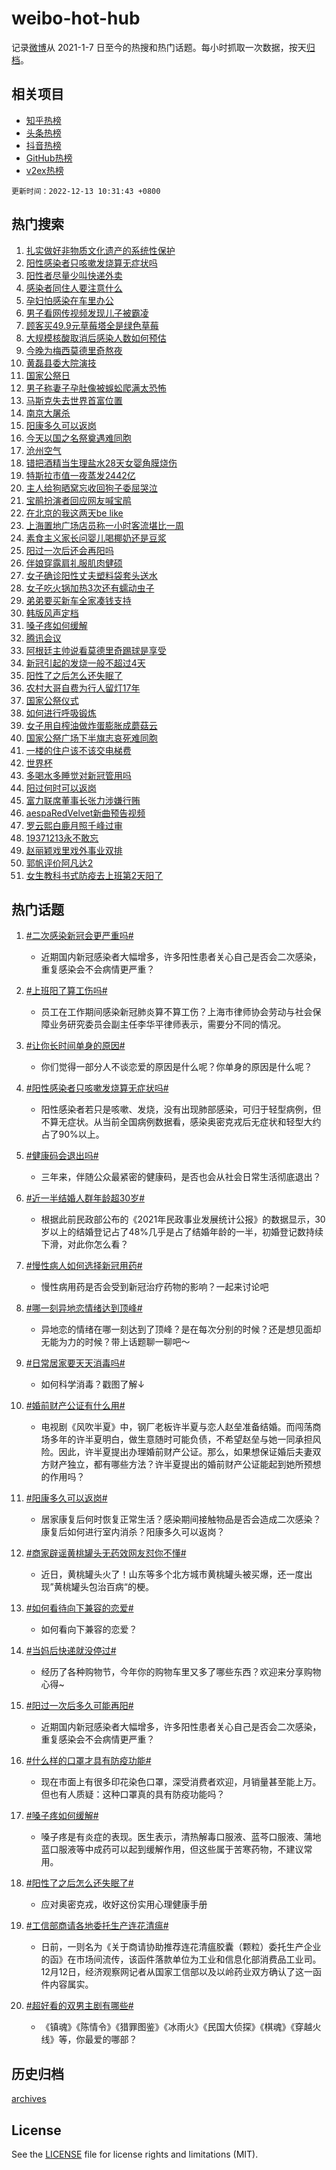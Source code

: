 # weibo-hot-hub

记录[微博](https://www.weibo.com)从 2021-1-7 日至今的热搜和热门话题。每小时抓取一次数据，按天[归档](archives)。

## 相关项目

- [知乎热榜](https://github.com/lonnyzhang423/zhihu-hot-hub)
- [头条热榜](https://github.com/lonnyzhang423/toutiao-hot-hub)
- [抖音热榜](https://github.com/lonnyzhang423/douyin-hot-hub)
- [GitHub热榜](https://github.com/lonnyzhang423/github-hot-hub)
- [v2ex热榜](https://github.com/lonnyzhang423/v2ex-hot-hub)


`更新时间：2022-12-13 10:31:43 +0800`

## 热门搜索

1. [扎实做好非物质文化遗产的系统性保护](https://m.weibo.cn/search?containerid=100103type%3D1%26t%3D10%26q%3D%23%E6%89%8E%E5%AE%9E%E5%81%9A%E5%A5%BD%E9%9D%9E%E7%89%A9%E8%B4%A8%E6%96%87%E5%8C%96%E9%81%97%E4%BA%A7%E7%9A%84%E7%B3%BB%E7%BB%9F%E6%80%A7%E4%BF%9D%E6%8A%A4%23&stream_entry_id=51&isnewpage=1&extparam=seat%3D1%26cate%3D10103%26pos%3D0%26dgr%3D0%26filter_type%3Drealtimehot%26c_type%3D51%26display_time%3D1670898701%26pre_seqid%3D167089870179300434331&luicode=10000011&lfid=106003type%253D25%2526t%253D3%2526disable_hot%253D1%2526filter_type%253Drealtimehot)
1. [阳性感染者只咳嗽发烧算无症状吗](https://m.weibo.cn/search?containerid=100103type%3D1%26t%3D10%26q%3D%23%E9%98%B3%E6%80%A7%E6%84%9F%E6%9F%93%E8%80%85%E5%8F%AA%E5%92%B3%E5%97%BD%E5%8F%91%E7%83%A7%E7%AE%97%E6%97%A0%E7%97%87%E7%8A%B6%E5%90%97%23&stream_entry_id=31&isnewpage=1&extparam=seat%3D1%26cate%3D5001%26dgr%3D0%26lcate%3D5001%26q%3D%2523%25E9%2598%25B3%25E6%2580%25A7%25E6%2584%259F%25E6%259F%2593%25E8%2580%2585%25E5%258F%25AA%25E5%2592%25B3%25E5%2597%25BD%25E5%258F%2591%25E7%2583%25A7%25E7%25AE%2597%25E6%2597%25A0%25E7%2597%2587%25E7%258A%25B6%25E5%2590%2597%2523%26realpos%3D1%26flag%3D1%26pos%3D0%26band_rank%3D1%26filter_type%3Drealtimehot%26c_type%3D31%26display_time%3D1670898701%26pre_seqid%3D167089870179300434331&luicode=10000011&lfid=106003type%253D25%2526t%253D3%2526disable_hot%253D1%2526filter_type%253Drealtimehot)
1. [阳性者尽量少叫快递外卖](https://m.weibo.cn/search?containerid=100103type%3D1%26t%3D10%26q%3D%23%E9%98%B3%E6%80%A7%E8%80%85%E5%B0%BD%E9%87%8F%E5%B0%91%E5%8F%AB%E5%BF%AB%E9%80%92%E5%A4%96%E5%8D%96%23&stream_entry_id=31&isnewpage=1&extparam=seat%3D1%26cate%3D5001%26dgr%3D0%26lcate%3D5001%26q%3D%2523%25E9%2598%25B3%25E6%2580%25A7%25E8%2580%2585%25E5%25B0%25BD%25E9%2587%258F%25E5%25B0%2591%25E5%258F%25AB%25E5%25BF%25AB%25E9%2580%2592%25E5%25A4%2596%25E5%258D%2596%2523%26realpos%3D2%26flag%3D2%26pos%3D1%26band_rank%3D2%26filter_type%3Drealtimehot%26c_type%3D31%26display_time%3D1670898701%26pre_seqid%3D167089870179300434331&luicode=10000011&lfid=106003type%253D25%2526t%253D3%2526disable_hot%253D1%2526filter_type%253Drealtimehot)
1. [感染者同住人要注意什么](https://m.weibo.cn/search?containerid=100103type%3D1%26t%3D10%26q%3D%23%E6%84%9F%E6%9F%93%E8%80%85%E5%90%8C%E4%BD%8F%E4%BA%BA%E8%A6%81%E6%B3%A8%E6%84%8F%E4%BB%80%E4%B9%88%23&stream_entry_id=31&isnewpage=1&extparam=seat%3D1%26cate%3D5001%26dgr%3D0%26lcate%3D5001%26q%3D%2523%25E6%2584%259F%25E6%259F%2593%25E8%2580%2585%25E5%2590%258C%25E4%25BD%258F%25E4%25BA%25BA%25E8%25A6%2581%25E6%25B3%25A8%25E6%2584%258F%25E4%25BB%2580%25E4%25B9%2588%2523%26realpos%3D3%26flag%3D0%26pos%3D2%26band_rank%3D3%26filter_type%3Drealtimehot%26c_type%3D31%26display_time%3D1670898701%26pre_seqid%3D167089870179300434331&luicode=10000011&lfid=106003type%253D25%2526t%253D3%2526disable_hot%253D1%2526filter_type%253Drealtimehot)
1. [孕妇怕感染在车里办公](https://m.weibo.cn/search?containerid=100103type%3D1%26t%3D10%26q%3D%23%E5%AD%95%E5%A6%87%E6%80%95%E6%84%9F%E6%9F%93%E5%9C%A8%E8%BD%A6%E9%87%8C%E5%8A%9E%E5%85%AC%23&stream_entry_id=31&isnewpage=1&extparam=seat%3D1%26cate%3D5001%26dgr%3D0%26lcate%3D5001%26q%3D%2523%25E5%25AD%2595%25E5%25A6%2587%25E6%2580%2595%25E6%2584%259F%25E6%259F%2593%25E5%259C%25A8%25E8%25BD%25A6%25E9%2587%258C%25E5%258A%259E%25E5%2585%25AC%2523%26realpos%3D4%26flag%3D2%26pos%3D3%26band_rank%3D4%26filter_type%3Drealtimehot%26c_type%3D31%26display_time%3D1670898701%26pre_seqid%3D167089870179300434331&luicode=10000011&lfid=106003type%253D25%2526t%253D3%2526disable_hot%253D1%2526filter_type%253Drealtimehot)
1. [男子看网传视频发现儿子被霸凌](https://m.weibo.cn/search?containerid=100103type%3D1%26t%3D10%26q%3D%23%E7%94%B7%E5%AD%90%E7%9C%8B%E7%BD%91%E4%BC%A0%E8%A7%86%E9%A2%91%E5%8F%91%E7%8E%B0%E5%84%BF%E5%AD%90%E8%A2%AB%E9%9C%B8%E5%87%8C%23&stream_entry_id=31&isnewpage=1&extparam=seat%3D1%26cate%3D5001%26dgr%3D0%26lcate%3D5001%26q%3D%2523%25E7%2594%25B7%25E5%25AD%2590%25E7%259C%258B%25E7%25BD%2591%25E4%25BC%25A0%25E8%25A7%2586%25E9%25A2%2591%25E5%258F%2591%25E7%258E%25B0%25E5%2584%25BF%25E5%25AD%2590%25E8%25A2%25AB%25E9%259C%25B8%25E5%2587%258C%2523%26realpos%3D5%26flag%3D1%26pos%3D4%26band_rank%3D5%26filter_type%3Drealtimehot%26c_type%3D31%26display_time%3D1670898701%26pre_seqid%3D167089870179300434331&luicode=10000011&lfid=106003type%253D25%2526t%253D3%2526disable_hot%253D1%2526filter_type%253Drealtimehot)
1. [顾客买49.9元草莓塔全是绿色草莓](https://m.weibo.cn/search?containerid=100103type%3D1%26t%3D10%26q%3D%23%E9%A1%BE%E5%AE%A2%E4%B9%B049.9%E5%85%83%E8%8D%89%E8%8E%93%E5%A1%94%E5%85%A8%E6%98%AF%E7%BB%BF%E8%89%B2%E8%8D%89%E8%8E%93%23&stream_entry_id=31&isnewpage=1&extparam=seat%3D1%26cate%3D5001%26dgr%3D0%26lcate%3D5001%26q%3D%2523%25E9%25A1%25BE%25E5%25AE%25A2%25E4%25B9%25B049.9%25E5%2585%2583%25E8%258D%2589%25E8%258E%2593%25E5%25A1%2594%25E5%2585%25A8%25E6%2598%25AF%25E7%25BB%25BF%25E8%2589%25B2%25E8%258D%2589%25E8%258E%2593%2523%26realpos%3D6%26flag%3D2%26pos%3D5%26band_rank%3D6%26filter_type%3Drealtimehot%26c_type%3D31%26display_time%3D1670898701%26pre_seqid%3D167089870179300434331&luicode=10000011&lfid=106003type%253D25%2526t%253D3%2526disable_hot%253D1%2526filter_type%253Drealtimehot)
1. [大规模核酸取消后感染人数如何预估](https://m.weibo.cn/search?containerid=100103type%3D1%26t%3D10%26q%3D%23%E5%A4%A7%E8%A7%84%E6%A8%A1%E6%A0%B8%E9%85%B8%E5%8F%96%E6%B6%88%E5%90%8E%E6%84%9F%E6%9F%93%E4%BA%BA%E6%95%B0%E5%A6%82%E4%BD%95%E9%A2%84%E4%BC%B0%23&stream_entry_id=31&isnewpage=1&extparam=seat%3D1%26cate%3D5001%26dgr%3D0%26lcate%3D5001%26q%3D%2523%25E5%25A4%25A7%25E8%25A7%2584%25E6%25A8%25A1%25E6%25A0%25B8%25E9%2585%25B8%25E5%258F%2596%25E6%25B6%2588%25E5%2590%258E%25E6%2584%259F%25E6%259F%2593%25E4%25BA%25BA%25E6%2595%25B0%25E5%25A6%2582%25E4%25BD%2595%25E9%25A2%2584%25E4%25BC%25B0%2523%26realpos%3D7%26flag%3D1%26pos%3D6%26band_rank%3D7%26filter_type%3Drealtimehot%26c_type%3D31%26display_time%3D1670898701%26pre_seqid%3D167089870179300434331&luicode=10000011&lfid=106003type%253D25%2526t%253D3%2526disable_hot%253D1%2526filter_type%253Drealtimehot)
1. [今晚为梅西莫德里奇熬夜](https://m.weibo.cn/search?containerid=100103type%3D1%26t%3D10%26q%3D%23%E4%BB%8A%E6%99%9A%E4%B8%BA%E6%A2%85%E8%A5%BF%E8%8E%AB%E5%BE%B7%E9%87%8C%E5%A5%87%E7%86%AC%E5%A4%9C%23&stream_entry_id=31&isnewpage=1&extparam=seat%3D1%26cate%3D5001%26dgr%3D0%26lcate%3D5001%26q%3D%2523%25E4%25BB%258A%25E6%2599%259A%25E4%25B8%25BA%25E6%25A2%2585%25E8%25A5%25BF%25E8%258E%25AB%25E5%25BE%25B7%25E9%2587%258C%25E5%25A5%2587%25E7%2586%25AC%25E5%25A4%259C%2523%26realpos%3D8%26flag%3D1%26pos%3D7%26band_rank%3D8%26filter_type%3Drealtimehot%26c_type%3D31%26display_time%3D1670898701%26pre_seqid%3D167089870179300434331&luicode=10000011&lfid=106003type%253D25%2526t%253D3%2526disable_hot%253D1%2526filter_type%253Drealtimehot)
1. [黄磊县委大院演技](https://m.weibo.cn/search?containerid=100103type%3D1%26t%3D10%26q%3D%23%E9%BB%84%E7%A3%8A%E5%8E%BF%E5%A7%94%E5%A4%A7%E9%99%A2%E6%BC%94%E6%8A%80%23&stream_entry_id=31&isnewpage=1&extparam=seat%3D1%26cate%3D5001%26dgr%3D0%26lcate%3D5001%26q%3D%2523%25E9%25BB%2584%25E7%25A3%258A%25E5%258E%25BF%25E5%25A7%2594%25E5%25A4%25A7%25E9%2599%25A2%25E6%25BC%2594%25E6%258A%2580%2523%26realpos%3D9%26flag%3D0%26pos%3D8%26band_rank%3D9%26filter_type%3Drealtimehot%26c_type%3D31%26display_time%3D1670898701%26pre_seqid%3D167089870179300434331&luicode=10000011&lfid=106003type%253D25%2526t%253D3%2526disable_hot%253D1%2526filter_type%253Drealtimehot)
1. [国家公祭日](https://m.weibo.cn/search?containerid=100103type%3D1%26t%3D10%26q%3D%23%E5%9B%BD%E5%AE%B6%E5%85%AC%E7%A5%AD%E6%97%A5%23&stream_entry_id=31&isnewpage=1&extparam=seat%3D1%26cate%3D5001%26dgr%3D0%26lcate%3D5001%26q%3D%2523%25E5%259B%25BD%25E5%25AE%25B6%25E5%2585%25AC%25E7%25A5%25AD%25E6%2597%25A5%2523%26realpos%3D10%26flag%3D0%26pos%3D9%26band_rank%3D10%26filter_type%3Drealtimehot%26c_type%3D31%26display_time%3D1670898701%26pre_seqid%3D167089870179300434331&luicode=10000011&lfid=106003type%253D25%2526t%253D3%2526disable_hot%253D1%2526filter_type%253Drealtimehot)
1. [男子称妻子孕肚像被蜈蚣爬满太恐怖](https://m.weibo.cn/search?containerid=100103type%3D1%26t%3D10%26q%3D%23%E7%94%B7%E5%AD%90%E7%A7%B0%E5%A6%BB%E5%AD%90%E5%AD%95%E8%82%9A%E5%83%8F%E8%A2%AB%E8%9C%88%E8%9A%A3%E7%88%AC%E6%BB%A1%E5%A4%AA%E6%81%90%E6%80%96%23&stream_entry_id=31&isnewpage=1&extparam=seat%3D1%26cate%3D5001%26dgr%3D0%26lcate%3D5001%26q%3D%2523%25E7%2594%25B7%25E5%25AD%2590%25E7%25A7%25B0%25E5%25A6%25BB%25E5%25AD%2590%25E5%25AD%2595%25E8%2582%259A%25E5%2583%258F%25E8%25A2%25AB%25E8%259C%2588%25E8%259A%25A3%25E7%2588%25AC%25E6%25BB%25A1%25E5%25A4%25AA%25E6%2581%2590%25E6%2580%2596%2523%26realpos%3D11%26flag%3D2%26pos%3D10%26band_rank%3D11%26filter_type%3Drealtimehot%26c_type%3D31%26display_time%3D1670898701%26pre_seqid%3D167089870179300434331&luicode=10000011&lfid=106003type%253D25%2526t%253D3%2526disable_hot%253D1%2526filter_type%253Drealtimehot)
1. [马斯克失去世界首富位置](https://m.weibo.cn/search?containerid=100103type%3D1%26t%3D10%26q%3D%23%E9%A9%AC%E6%96%AF%E5%85%8B%E5%A4%B1%E5%8E%BB%E4%B8%96%E7%95%8C%E9%A6%96%E5%AF%8C%E4%BD%8D%E7%BD%AE%23&stream_entry_id=31&isnewpage=1&extparam=seat%3D1%26cate%3D5001%26dgr%3D0%26lcate%3D5001%26q%3D%2523%25E9%25A9%25AC%25E6%2596%25AF%25E5%2585%258B%25E5%25A4%25B1%25E5%258E%25BB%25E4%25B8%2596%25E7%2595%258C%25E9%25A6%2596%25E5%25AF%258C%25E4%25BD%258D%25E7%25BD%25AE%2523%26realpos%3D12%26flag%3D0%26pos%3D11%26band_rank%3D12%26filter_type%3Drealtimehot%26c_type%3D31%26display_time%3D1670898701%26pre_seqid%3D167089870179300434331&luicode=10000011&lfid=106003type%253D25%2526t%253D3%2526disable_hot%253D1%2526filter_type%253Drealtimehot)
1. [南京大屠杀](https://m.weibo.cn/search?containerid=100103type%3D1%26t%3D10%26q%3D%23%E5%8D%97%E4%BA%AC%E5%A4%A7%E5%B1%A0%E6%9D%80%23&stream_entry_id=31&isnewpage=1&extparam=seat%3D1%26cate%3D5001%26dgr%3D0%26lcate%3D5001%26q%3D%2523%25E5%258D%2597%25E4%25BA%25AC%25E5%25A4%25A7%25E5%25B1%25A0%25E6%259D%2580%2523%26realpos%3D13%26flag%3D0%26pos%3D12%26band_rank%3D13%26filter_type%3Drealtimehot%26c_type%3D31%26display_time%3D1670898701%26pre_seqid%3D167089870179300434331&luicode=10000011&lfid=106003type%253D25%2526t%253D3%2526disable_hot%253D1%2526filter_type%253Drealtimehot)
1. [阳康多久可以返岗](https://m.weibo.cn/search?containerid=100103type%3D1%26t%3D10%26q%3D%23%E9%98%B3%E5%BA%B7%E5%A4%9A%E4%B9%85%E5%8F%AF%E4%BB%A5%E8%BF%94%E5%B2%97%23&stream_entry_id=31&isnewpage=1&extparam=seat%3D1%26cate%3D5001%26dgr%3D0%26lcate%3D5001%26q%3D%2523%25E9%2598%25B3%25E5%25BA%25B7%25E5%25A4%259A%25E4%25B9%2585%25E5%258F%25AF%25E4%25BB%25A5%25E8%25BF%2594%25E5%25B2%2597%2523%26realpos%3D14%26flag%3D0%26pos%3D13%26band_rank%3D14%26filter_type%3Drealtimehot%26c_type%3D31%26display_time%3D1670898701%26pre_seqid%3D167089870179300434331&luicode=10000011&lfid=106003type%253D25%2526t%253D3%2526disable_hot%253D1%2526filter_type%253Drealtimehot)
1. [今天以国之名祭奠遇难同胞](https://m.weibo.cn/search?containerid=100103type%3D1%26t%3D10%26q%3D%23%E4%BB%8A%E5%A4%A9%E4%BB%A5%E5%9B%BD%E4%B9%8B%E5%90%8D%E7%A5%AD%E5%A5%A0%E9%81%87%E9%9A%BE%E5%90%8C%E8%83%9E%23&stream_entry_id=31&isnewpage=1&extparam=seat%3D1%26adid%3D174914%26cate%3D5001%26dgr%3D0%26lcate%3D5001%26q%3D%2523%25E4%25BB%258A%25E5%25A4%25A9%25E4%25BB%25A5%25E5%259B%25BD%25E4%25B9%258B%25E5%2590%258D%25E7%25A5%25AD%25E5%25A5%25A0%25E9%2581%2587%25E9%259A%25BE%25E5%2590%258C%25E8%2583%259E%2523%26realpos%3D15%26flag%3D0%26pos%3D14%26band_rank%3D15%26filter_type%3Drealtimehot%26c_type%3D31%26display_time%3D1670898701%26pre_seqid%3D167089870179300434331&luicode=10000011&lfid=106003type%253D25%2526t%253D3%2526disable_hot%253D1%2526filter_type%253Drealtimehot)
1. [沧州空气](https://m.weibo.cn/search?containerid=100103type%3D1%26t%3D10%26q%3D%E6%B2%A7%E5%B7%9E%E7%A9%BA%E6%B0%94&stream_entry_id=31&isnewpage=1&extparam=seat%3D1%26cate%3D5001%26dgr%3D0%26lcate%3D5001%26q%3D%25E6%25B2%25A7%25E5%25B7%259E%25E7%25A9%25BA%25E6%25B0%2594%26realpos%3D16%26flag%3D0%26pos%3D15%26band_rank%3D16%26filter_type%3Drealtimehot%26c_type%3D31%26display_time%3D1670898701%26pre_seqid%3D167089870179300434331&luicode=10000011&lfid=106003type%253D25%2526t%253D3%2526disable_hot%253D1%2526filter_type%253Drealtimehot)
1. [错把酒精当生理盐水28天女婴角膜烧伤](https://m.weibo.cn/search?containerid=100103type%3D1%26t%3D10%26q%3D%23%E9%94%99%E6%8A%8A%E9%85%92%E7%B2%BE%E5%BD%93%E7%94%9F%E7%90%86%E7%9B%90%E6%B0%B428%E5%A4%A9%E5%A5%B3%E5%A9%B4%E8%A7%92%E8%86%9C%E7%83%A7%E4%BC%A4%23&stream_entry_id=31&isnewpage=1&extparam=seat%3D1%26cate%3D5001%26dgr%3D0%26lcate%3D5001%26q%3D%2523%25E9%2594%2599%25E6%258A%258A%25E9%2585%2592%25E7%25B2%25BE%25E5%25BD%2593%25E7%2594%259F%25E7%2590%2586%25E7%259B%2590%25E6%25B0%25B428%25E5%25A4%25A9%25E5%25A5%25B3%25E5%25A9%25B4%25E8%25A7%2592%25E8%2586%259C%25E7%2583%25A7%25E4%25BC%25A4%2523%26realpos%3D17%26flag%3D0%26pos%3D16%26band_rank%3D17%26filter_type%3Drealtimehot%26c_type%3D31%26display_time%3D1670898701%26pre_seqid%3D167089870179300434331&luicode=10000011&lfid=106003type%253D25%2526t%253D3%2526disable_hot%253D1%2526filter_type%253Drealtimehot)
1. [特斯拉市值一夜蒸发2442亿](https://m.weibo.cn/search?containerid=100103type%3D1%26t%3D10%26q%3D%23%E7%89%B9%E6%96%AF%E6%8B%89%E5%B8%82%E5%80%BC%E4%B8%80%E5%A4%9C%E8%92%B8%E5%8F%912442%E4%BA%BF%23&stream_entry_id=31&isnewpage=1&extparam=seat%3D1%26cate%3D5001%26dgr%3D0%26lcate%3D5001%26q%3D%2523%25E7%2589%25B9%25E6%2596%25AF%25E6%258B%2589%25E5%25B8%2582%25E5%2580%25BC%25E4%25B8%2580%25E5%25A4%259C%25E8%2592%25B8%25E5%258F%25912442%25E4%25BA%25BF%2523%26realpos%3D18%26flag%3D1%26pos%3D17%26band_rank%3D18%26filter_type%3Drealtimehot%26c_type%3D31%26display_time%3D1670898701%26pre_seqid%3D167089870179300434331&luicode=10000011&lfid=106003type%253D25%2526t%253D3%2526disable_hot%253D1%2526filter_type%253Drealtimehot)
1. [主人给狗晒窝忘收回狗子委屈哭泣](https://m.weibo.cn/search?containerid=100103type%3D1%26t%3D10%26q%3D%23%E4%B8%BB%E4%BA%BA%E7%BB%99%E7%8B%97%E6%99%92%E7%AA%9D%E5%BF%98%E6%94%B6%E5%9B%9E%E7%8B%97%E5%AD%90%E5%A7%94%E5%B1%88%E5%93%AD%E6%B3%A3%23&stream_entry_id=31&isnewpage=1&extparam=seat%3D1%26cate%3D5001%26dgr%3D0%26lcate%3D5001%26q%3D%2523%25E4%25B8%25BB%25E4%25BA%25BA%25E7%25BB%2599%25E7%258B%2597%25E6%2599%2592%25E7%25AA%259D%25E5%25BF%2598%25E6%2594%25B6%25E5%259B%259E%25E7%258B%2597%25E5%25AD%2590%25E5%25A7%2594%25E5%25B1%2588%25E5%2593%25AD%25E6%25B3%25A3%2523%26realpos%3D19%26flag%3D0%26pos%3D18%26band_rank%3D19%26filter_type%3Drealtimehot%26c_type%3D31%26display_time%3D1670898701%26pre_seqid%3D167089870179300434331&luicode=10000011&lfid=106003type%253D25%2526t%253D3%2526disable_hot%253D1%2526filter_type%253Drealtimehot)
1. [宝鹃扮演者回应网友喊宝鹃](https://m.weibo.cn/search?containerid=100103type%3D1%26t%3D10%26q%3D%E5%AE%9D%E9%B9%83%E6%89%AE%E6%BC%94%E8%80%85%E5%9B%9E%E5%BA%94%E7%BD%91%E5%8F%8B%E5%96%8A%E5%AE%9D%E9%B9%83&stream_entry_id=31&isnewpage=1&extparam=seat%3D1%26cate%3D5001%26dgr%3D0%26lcate%3D5001%26q%3D%25E5%25AE%259D%25E9%25B9%2583%25E6%2589%25AE%25E6%25BC%2594%25E8%2580%2585%25E5%259B%259E%25E5%25BA%2594%25E7%25BD%2591%25E5%258F%258B%25E5%2596%258A%25E5%25AE%259D%25E9%25B9%2583%26realpos%3D20%26flag%3D0%26pos%3D19%26band_rank%3D20%26filter_type%3Drealtimehot%26c_type%3D31%26display_time%3D1670898701%26pre_seqid%3D167089870179300434331&luicode=10000011&lfid=106003type%253D25%2526t%253D3%2526disable_hot%253D1%2526filter_type%253Drealtimehot)
1. [在北京的我这两天be like](https://m.weibo.cn/search?containerid=100103type%3D1%26t%3D10%26q%3D%E5%9C%A8%E5%8C%97%E4%BA%AC%E7%9A%84%E6%88%91%E8%BF%99%E4%B8%A4%E5%A4%A9be+like&stream_entry_id=31&isnewpage=1&extparam=seat%3D1%26cate%3D5001%26dgr%3D0%26lcate%3D5001%26q%3D%25E5%259C%25A8%25E5%258C%2597%25E4%25BA%25AC%25E7%259A%2584%25E6%2588%2591%25E8%25BF%2599%25E4%25B8%25A4%25E5%25A4%25A9be%2520like%26realpos%3D21%26flag%3D0%26pos%3D20%26band_rank%3D21%26filter_type%3Drealtimehot%26c_type%3D31%26display_time%3D1670898701%26pre_seqid%3D167089870179300434331&luicode=10000011&lfid=106003type%253D25%2526t%253D3%2526disable_hot%253D1%2526filter_type%253Drealtimehot)
1. [上海置地广场店员称一小时客流堪比一周](https://m.weibo.cn/search?containerid=100103type%3D1%26t%3D10%26q%3D%23%E4%B8%8A%E6%B5%B7%E7%BD%AE%E5%9C%B0%E5%B9%BF%E5%9C%BA%E5%BA%97%E5%91%98%E7%A7%B0%E4%B8%80%E5%B0%8F%E6%97%B6%E5%AE%A2%E6%B5%81%E5%A0%AA%E6%AF%94%E4%B8%80%E5%91%A8%23&stream_entry_id=31&isnewpage=1&extparam=seat%3D1%26cate%3D5001%26dgr%3D0%26lcate%3D5001%26q%3D%2523%25E4%25B8%258A%25E6%25B5%25B7%25E7%25BD%25AE%25E5%259C%25B0%25E5%25B9%25BF%25E5%259C%25BA%25E5%25BA%2597%25E5%2591%2598%25E7%25A7%25B0%25E4%25B8%2580%25E5%25B0%258F%25E6%2597%25B6%25E5%25AE%25A2%25E6%25B5%2581%25E5%25A0%25AA%25E6%25AF%2594%25E4%25B8%2580%25E5%2591%25A8%2523%26realpos%3D22%26flag%3D0%26pos%3D21%26band_rank%3D22%26filter_type%3Drealtimehot%26c_type%3D31%26display_time%3D1670898701%26pre_seqid%3D167089870179300434331&luicode=10000011&lfid=106003type%253D25%2526t%253D3%2526disable_hot%253D1%2526filter_type%253Drealtimehot)
1. [素食主义家长问婴儿喝椰奶还是豆浆](https://m.weibo.cn/search?containerid=100103type%3D1%26t%3D10%26q%3D%23%E7%B4%A0%E9%A3%9F%E4%B8%BB%E4%B9%89%E5%AE%B6%E9%95%BF%E9%97%AE%E5%A9%B4%E5%84%BF%E5%96%9D%E6%A4%B0%E5%A5%B6%E8%BF%98%E6%98%AF%E8%B1%86%E6%B5%86%23&stream_entry_id=31&isnewpage=1&extparam=seat%3D1%26cate%3D5001%26dgr%3D0%26lcate%3D5001%26q%3D%2523%25E7%25B4%25A0%25E9%25A3%259F%25E4%25B8%25BB%25E4%25B9%2589%25E5%25AE%25B6%25E9%2595%25BF%25E9%2597%25AE%25E5%25A9%25B4%25E5%2584%25BF%25E5%2596%259D%25E6%25A4%25B0%25E5%25A5%25B6%25E8%25BF%2598%25E6%2598%25AF%25E8%25B1%2586%25E6%25B5%2586%2523%26realpos%3D23%26flag%3D0%26pos%3D22%26band_rank%3D23%26filter_type%3Drealtimehot%26c_type%3D31%26display_time%3D1670898701%26pre_seqid%3D167089870179300434331&luicode=10000011&lfid=106003type%253D25%2526t%253D3%2526disable_hot%253D1%2526filter_type%253Drealtimehot)
1. [阳过一次后还会再阳吗](https://m.weibo.cn/search?containerid=100103type%3D1%26t%3D10%26q%3D%23%E9%98%B3%E8%BF%87%E4%B8%80%E6%AC%A1%E5%90%8E%E8%BF%98%E4%BC%9A%E5%86%8D%E9%98%B3%E5%90%97%23&stream_entry_id=31&isnewpage=1&extparam=seat%3D1%26cate%3D5001%26dgr%3D0%26lcate%3D5001%26q%3D%2523%25E9%2598%25B3%25E8%25BF%2587%25E4%25B8%2580%25E6%25AC%25A1%25E5%2590%258E%25E8%25BF%2598%25E4%25BC%259A%25E5%2586%258D%25E9%2598%25B3%25E5%2590%2597%2523%26realpos%3D24%26flag%3D1%26pos%3D23%26band_rank%3D24%26filter_type%3Drealtimehot%26c_type%3D31%26display_time%3D1670898701%26pre_seqid%3D167089870179300434331&luicode=10000011&lfid=106003type%253D25%2526t%253D3%2526disable_hot%253D1%2526filter_type%253Drealtimehot)
1. [伴娘穿露肩礼服肌肉健硕](https://m.weibo.cn/search?containerid=100103type%3D1%26t%3D10%26q%3D%23%E4%BC%B4%E5%A8%98%E7%A9%BF%E9%9C%B2%E8%82%A9%E7%A4%BC%E6%9C%8D%E8%82%8C%E8%82%89%E5%81%A5%E7%A1%95%23&stream_entry_id=31&isnewpage=1&extparam=seat%3D1%26cate%3D5001%26dgr%3D0%26lcate%3D5001%26q%3D%2523%25E4%25BC%25B4%25E5%25A8%2598%25E7%25A9%25BF%25E9%259C%25B2%25E8%2582%25A9%25E7%25A4%25BC%25E6%259C%258D%25E8%2582%258C%25E8%2582%2589%25E5%2581%25A5%25E7%25A1%2595%2523%26realpos%3D25%26flag%3D0%26pos%3D24%26band_rank%3D25%26filter_type%3Drealtimehot%26c_type%3D31%26display_time%3D1670898701%26pre_seqid%3D167089870179300434331&luicode=10000011&lfid=106003type%253D25%2526t%253D3%2526disable_hot%253D1%2526filter_type%253Drealtimehot)
1. [女子确诊阳性丈夫塑料袋套头送水](https://m.weibo.cn/search?containerid=100103type%3D1%26t%3D10%26q%3D%23%E5%A5%B3%E5%AD%90%E7%A1%AE%E8%AF%8A%E9%98%B3%E6%80%A7%E4%B8%88%E5%A4%AB%E5%A1%91%E6%96%99%E8%A2%8B%E5%A5%97%E5%A4%B4%E9%80%81%E6%B0%B4%23&stream_entry_id=31&isnewpage=1&extparam=seat%3D1%26cate%3D5001%26dgr%3D0%26lcate%3D5001%26q%3D%2523%25E5%25A5%25B3%25E5%25AD%2590%25E7%25A1%25AE%25E8%25AF%258A%25E9%2598%25B3%25E6%2580%25A7%25E4%25B8%2588%25E5%25A4%25AB%25E5%25A1%2591%25E6%2596%2599%25E8%25A2%258B%25E5%25A5%2597%25E5%25A4%25B4%25E9%2580%2581%25E6%25B0%25B4%2523%26realpos%3D26%26flag%3D0%26pos%3D25%26band_rank%3D26%26filter_type%3Drealtimehot%26c_type%3D31%26display_time%3D1670898701%26pre_seqid%3D167089870179300434331&luicode=10000011&lfid=106003type%253D25%2526t%253D3%2526disable_hot%253D1%2526filter_type%253Drealtimehot)
1. [女子吃火锅加热3次还有蠕动虫子](https://m.weibo.cn/search?containerid=100103type%3D1%26t%3D10%26q%3D%23%E5%A5%B3%E5%AD%90%E5%90%83%E7%81%AB%E9%94%85%E5%8A%A0%E7%83%AD3%E6%AC%A1%E8%BF%98%E6%9C%89%E8%A0%95%E5%8A%A8%E8%99%AB%E5%AD%90%23&stream_entry_id=31&isnewpage=1&extparam=seat%3D1%26cate%3D5001%26dgr%3D0%26lcate%3D5001%26q%3D%2523%25E5%25A5%25B3%25E5%25AD%2590%25E5%2590%2583%25E7%2581%25AB%25E9%2594%2585%25E5%258A%25A0%25E7%2583%25AD3%25E6%25AC%25A1%25E8%25BF%2598%25E6%259C%2589%25E8%25A0%2595%25E5%258A%25A8%25E8%2599%25AB%25E5%25AD%2590%2523%26realpos%3D27%26flag%3D0%26pos%3D26%26band_rank%3D27%26filter_type%3Drealtimehot%26c_type%3D31%26display_time%3D1670898701%26pre_seqid%3D167089870179300434331&luicode=10000011&lfid=106003type%253D25%2526t%253D3%2526disable_hot%253D1%2526filter_type%253Drealtimehot)
1. [弟弟要买新车全家凑钱支持](https://m.weibo.cn/search?containerid=100103type%3D1%26t%3D10%26q%3D%23%E5%BC%9F%E5%BC%9F%E8%A6%81%E4%B9%B0%E6%96%B0%E8%BD%A6%E5%85%A8%E5%AE%B6%E5%87%91%E9%92%B1%E6%94%AF%E6%8C%81%23&stream_entry_id=31&isnewpage=1&extparam=seat%3D1%26cate%3D5001%26dgr%3D0%26lcate%3D5001%26q%3D%2523%25E5%25BC%259F%25E5%25BC%259F%25E8%25A6%2581%25E4%25B9%25B0%25E6%2596%25B0%25E8%25BD%25A6%25E5%2585%25A8%25E5%25AE%25B6%25E5%2587%2591%25E9%2592%25B1%25E6%2594%25AF%25E6%258C%2581%2523%26realpos%3D28%26flag%3D0%26pos%3D27%26band_rank%3D28%26filter_type%3Drealtimehot%26c_type%3D31%26display_time%3D1670898701%26pre_seqid%3D167089870179300434331&luicode=10000011&lfid=106003type%253D25%2526t%253D3%2526disable_hot%253D1%2526filter_type%253Drealtimehot)
1. [韩版风声定档](https://m.weibo.cn/search?containerid=100103type%3D1%26t%3D10%26q%3D%23%E9%9F%A9%E7%89%88%E9%A3%8E%E5%A3%B0%E5%AE%9A%E6%A1%A3%23&stream_entry_id=31&isnewpage=1&extparam=seat%3D1%26cate%3D5001%26dgr%3D0%26lcate%3D5001%26q%3D%2523%25E9%259F%25A9%25E7%2589%2588%25E9%25A3%258E%25E5%25A3%25B0%25E5%25AE%259A%25E6%25A1%25A3%2523%26realpos%3D29%26flag%3D1%26pos%3D28%26band_rank%3D29%26filter_type%3Drealtimehot%26c_type%3D31%26display_time%3D1670898701%26pre_seqid%3D167089870179300434331&luicode=10000011&lfid=106003type%253D25%2526t%253D3%2526disable_hot%253D1%2526filter_type%253Drealtimehot)
1. [嗓子疼如何缓解](https://m.weibo.cn/search?containerid=100103type%3D1%26t%3D10%26q%3D%23%E5%97%93%E5%AD%90%E7%96%BC%E5%A6%82%E4%BD%95%E7%BC%93%E8%A7%A3%23&stream_entry_id=31&isnewpage=1&extparam=seat%3D1%26cate%3D5001%26dgr%3D0%26lcate%3D5001%26q%3D%2523%25E5%2597%2593%25E5%25AD%2590%25E7%2596%25BC%25E5%25A6%2582%25E4%25BD%2595%25E7%25BC%2593%25E8%25A7%25A3%2523%26realpos%3D30%26flag%3D0%26pos%3D29%26band_rank%3D30%26filter_type%3Drealtimehot%26c_type%3D31%26display_time%3D1670898701%26pre_seqid%3D167089870179300434331&luicode=10000011&lfid=106003type%253D25%2526t%253D3%2526disable_hot%253D1%2526filter_type%253Drealtimehot)
1. [腾讯会议](https://m.weibo.cn/search?containerid=100103type%3D1%26t%3D10%26q%3D%23%E8%85%BE%E8%AE%AF%E4%BC%9A%E8%AE%AE%23&stream_entry_id=31&isnewpage=1&extparam=seat%3D1%26cate%3D5001%26dgr%3D0%26lcate%3D5001%26q%3D%2523%25E8%2585%25BE%25E8%25AE%25AF%25E4%25BC%259A%25E8%25AE%25AE%2523%26realpos%3D31%26flag%3D0%26pos%3D30%26band_rank%3D31%26filter_type%3Drealtimehot%26c_type%3D31%26display_time%3D1670898701%26pre_seqid%3D167089870179300434331&luicode=10000011&lfid=106003type%253D25%2526t%253D3%2526disable_hot%253D1%2526filter_type%253Drealtimehot)
1. [阿根廷主帅说看莫德里奇踢球是享受](https://m.weibo.cn/search?containerid=100103type%3D1%26t%3D10%26q%3D%23%E9%98%BF%E6%A0%B9%E5%BB%B7%E4%B8%BB%E5%B8%85%E8%AF%B4%E7%9C%8B%E8%8E%AB%E5%BE%B7%E9%87%8C%E5%A5%87%E8%B8%A2%E7%90%83%E6%98%AF%E4%BA%AB%E5%8F%97%23&stream_entry_id=31&isnewpage=1&extparam=seat%3D1%26cate%3D5001%26dgr%3D0%26lcate%3D5001%26q%3D%2523%25E9%2598%25BF%25E6%25A0%25B9%25E5%25BB%25B7%25E4%25B8%25BB%25E5%25B8%2585%25E8%25AF%25B4%25E7%259C%258B%25E8%258E%25AB%25E5%25BE%25B7%25E9%2587%258C%25E5%25A5%2587%25E8%25B8%25A2%25E7%2590%2583%25E6%2598%25AF%25E4%25BA%25AB%25E5%258F%2597%2523%26realpos%3D32%26flag%3D1%26pos%3D31%26band_rank%3D32%26filter_type%3Drealtimehot%26c_type%3D31%26display_time%3D1670898701%26pre_seqid%3D167089870179300434331&luicode=10000011&lfid=106003type%253D25%2526t%253D3%2526disable_hot%253D1%2526filter_type%253Drealtimehot)
1. [新冠引起的发烧一般不超过4天](https://m.weibo.cn/search?containerid=100103type%3D1%26t%3D10%26q%3D%23%E6%96%B0%E5%86%A0%E5%BC%95%E8%B5%B7%E7%9A%84%E5%8F%91%E7%83%A7%E4%B8%80%E8%88%AC%E4%B8%8D%E8%B6%85%E8%BF%874%E5%A4%A9%23&stream_entry_id=31&isnewpage=1&extparam=seat%3D1%26cate%3D5001%26dgr%3D0%26lcate%3D5001%26q%3D%2523%25E6%2596%25B0%25E5%2586%25A0%25E5%25BC%2595%25E8%25B5%25B7%25E7%259A%2584%25E5%258F%2591%25E7%2583%25A7%25E4%25B8%2580%25E8%2588%25AC%25E4%25B8%258D%25E8%25B6%2585%25E8%25BF%25874%25E5%25A4%25A9%2523%26realpos%3D33%26flag%3D0%26pos%3D32%26band_rank%3D33%26filter_type%3Drealtimehot%26c_type%3D31%26display_time%3D1670898701%26pre_seqid%3D167089870179300434331&luicode=10000011&lfid=106003type%253D25%2526t%253D3%2526disable_hot%253D1%2526filter_type%253Drealtimehot)
1. [阳性了之后怎么还失眠了](https://m.weibo.cn/search?containerid=100103type%3D1%26t%3D10%26q%3D%23%E9%98%B3%E6%80%A7%E4%BA%86%E4%B9%8B%E5%90%8E%E6%80%8E%E4%B9%88%E8%BF%98%E5%A4%B1%E7%9C%A0%E4%BA%86%23&stream_entry_id=31&isnewpage=1&extparam=seat%3D1%26cate%3D5001%26dgr%3D0%26lcate%3D5001%26q%3D%2523%25E9%2598%25B3%25E6%2580%25A7%25E4%25BA%2586%25E4%25B9%258B%25E5%2590%258E%25E6%2580%258E%25E4%25B9%2588%25E8%25BF%2598%25E5%25A4%25B1%25E7%259C%25A0%25E4%25BA%2586%2523%26realpos%3D34%26flag%3D0%26pos%3D33%26band_rank%3D34%26filter_type%3Drealtimehot%26c_type%3D31%26display_time%3D1670898701%26pre_seqid%3D167089870179300434331&luicode=10000011&lfid=106003type%253D25%2526t%253D3%2526disable_hot%253D1%2526filter_type%253Drealtimehot)
1. [农村大哥自费为行人留灯17年](https://m.weibo.cn/search?containerid=100103type%3D1%26t%3D10%26q%3D%23%E5%86%9C%E6%9D%91%E5%A4%A7%E5%93%A5%E8%87%AA%E8%B4%B9%E4%B8%BA%E8%A1%8C%E4%BA%BA%E7%95%99%E7%81%AF17%E5%B9%B4%23&stream_entry_id=31&isnewpage=1&extparam=seat%3D1%26cate%3D5001%26dgr%3D0%26lcate%3D5001%26q%3D%2523%25E5%2586%259C%25E6%259D%2591%25E5%25A4%25A7%25E5%2593%25A5%25E8%2587%25AA%25E8%25B4%25B9%25E4%25B8%25BA%25E8%25A1%258C%25E4%25BA%25BA%25E7%2595%2599%25E7%2581%25AF17%25E5%25B9%25B4%2523%26realpos%3D35%26flag%3D1%26pos%3D34%26band_rank%3D35%26filter_type%3Drealtimehot%26c_type%3D31%26display_time%3D1670898701%26pre_seqid%3D167089870179300434331&luicode=10000011&lfid=106003type%253D25%2526t%253D3%2526disable_hot%253D1%2526filter_type%253Drealtimehot)
1. [国家公祭仪式](https://m.weibo.cn/search?containerid=100103type%3D1%26t%3D10%26q%3D%23%E5%9B%BD%E5%AE%B6%E5%85%AC%E7%A5%AD%E4%BB%AA%E5%BC%8F%23&stream_entry_id=31&isnewpage=1&extparam=seat%3D1%26cate%3D5001%26dgr%3D0%26lcate%3D5001%26q%3D%2523%25E5%259B%25BD%25E5%25AE%25B6%25E5%2585%25AC%25E7%25A5%25AD%25E4%25BB%25AA%25E5%25BC%258F%2523%26realpos%3D36%26flag%3D1%26pos%3D35%26band_rank%3D36%26filter_type%3Drealtimehot%26c_type%3D31%26display_time%3D1670898701%26pre_seqid%3D167089870179300434331&luicode=10000011&lfid=106003type%253D25%2526t%253D3%2526disable_hot%253D1%2526filter_type%253Drealtimehot)
1. [如何进行呼吸锻炼](https://m.weibo.cn/search?containerid=100103type%3D1%26t%3D10%26q%3D%23%E5%A6%82%E4%BD%95%E8%BF%9B%E8%A1%8C%E5%91%BC%E5%90%B8%E9%94%BB%E7%82%BC%23&stream_entry_id=31&isnewpage=1&extparam=seat%3D1%26cate%3D5001%26dgr%3D0%26lcate%3D5001%26q%3D%2523%25E5%25A6%2582%25E4%25BD%2595%25E8%25BF%259B%25E8%25A1%258C%25E5%2591%25BC%25E5%2590%25B8%25E9%2594%25BB%25E7%2582%25BC%2523%26realpos%3D37%26flag%3D1%26pos%3D36%26band_rank%3D37%26filter_type%3Drealtimehot%26c_type%3D31%26display_time%3D1670898701%26pre_seqid%3D167089870179300434331&luicode=10000011&lfid=106003type%253D25%2526t%253D3%2526disable_hot%253D1%2526filter_type%253Drealtimehot)
1. [女子用自榨油做炸蛋膨胀成蘑菇云](https://m.weibo.cn/search?containerid=100103type%3D1%26t%3D10%26q%3D%23%E5%A5%B3%E5%AD%90%E7%94%A8%E8%87%AA%E6%A6%A8%E6%B2%B9%E5%81%9A%E7%82%B8%E8%9B%8B%E8%86%A8%E8%83%80%E6%88%90%E8%98%91%E8%8F%87%E4%BA%91%23&stream_entry_id=31&isnewpage=1&extparam=seat%3D1%26cate%3D5001%26dgr%3D0%26lcate%3D5001%26q%3D%2523%25E5%25A5%25B3%25E5%25AD%2590%25E7%2594%25A8%25E8%2587%25AA%25E6%25A6%25A8%25E6%25B2%25B9%25E5%2581%259A%25E7%2582%25B8%25E8%259B%258B%25E8%2586%25A8%25E8%2583%2580%25E6%2588%2590%25E8%2598%2591%25E8%258F%2587%25E4%25BA%2591%2523%26realpos%3D38%26flag%3D0%26pos%3D37%26band_rank%3D38%26filter_type%3Drealtimehot%26c_type%3D31%26display_time%3D1670898701%26pre_seqid%3D167089870179300434331&luicode=10000011&lfid=106003type%253D25%2526t%253D3%2526disable_hot%253D1%2526filter_type%253Drealtimehot)
1. [国家公祭广场下半旗志哀死难同胞](https://m.weibo.cn/search?containerid=100103type%3D1%26t%3D10%26q%3D%23%E5%9B%BD%E5%AE%B6%E5%85%AC%E7%A5%AD%E5%B9%BF%E5%9C%BA%E4%B8%8B%E5%8D%8A%E6%97%97%E5%BF%97%E5%93%80%E6%AD%BB%E9%9A%BE%E5%90%8C%E8%83%9E%23&stream_entry_id=31&isnewpage=1&extparam=seat%3D1%26cate%3D5001%26dgr%3D0%26lcate%3D5001%26q%3D%2523%25E5%259B%25BD%25E5%25AE%25B6%25E5%2585%25AC%25E7%25A5%25AD%25E5%25B9%25BF%25E5%259C%25BA%25E4%25B8%258B%25E5%258D%258A%25E6%2597%2597%25E5%25BF%2597%25E5%2593%2580%25E6%25AD%25BB%25E9%259A%25BE%25E5%2590%258C%25E8%2583%259E%2523%26realpos%3D39%26flag%3D1%26pos%3D38%26band_rank%3D39%26filter_type%3Drealtimehot%26c_type%3D31%26display_time%3D1670898701%26pre_seqid%3D167089870179300434331&luicode=10000011&lfid=106003type%253D25%2526t%253D3%2526disable_hot%253D1%2526filter_type%253Drealtimehot)
1. [一楼的住户该不该交电梯费](https://m.weibo.cn/search?containerid=100103type%3D1%26t%3D10%26q%3D%23%E4%B8%80%E6%A5%BC%E7%9A%84%E4%BD%8F%E6%88%B7%E8%AF%A5%E4%B8%8D%E8%AF%A5%E4%BA%A4%E7%94%B5%E6%A2%AF%E8%B4%B9%23&stream_entry_id=31&isnewpage=1&extparam=seat%3D1%26cate%3D5001%26dgr%3D0%26lcate%3D5001%26q%3D%2523%25E4%25B8%2580%25E6%25A5%25BC%25E7%259A%2584%25E4%25BD%258F%25E6%2588%25B7%25E8%25AF%25A5%25E4%25B8%258D%25E8%25AF%25A5%25E4%25BA%25A4%25E7%2594%25B5%25E6%25A2%25AF%25E8%25B4%25B9%2523%26realpos%3D40%26flag%3D0%26pos%3D39%26band_rank%3D40%26filter_type%3Drealtimehot%26c_type%3D31%26display_time%3D1670898701%26pre_seqid%3D167089870179300434331&luicode=10000011&lfid=106003type%253D25%2526t%253D3%2526disable_hot%253D1%2526filter_type%253Drealtimehot)
1. [世界杯](https://m.weibo.cn/search?containerid=100103type%3D1%26t%3D10%26q%3D%E4%B8%96%E7%95%8C%E6%9D%AF&stream_entry_id=31&isnewpage=1&extparam=seat%3D1%26cate%3D5001%26dgr%3D0%26lcate%3D5001%26q%3D%25E4%25B8%2596%25E7%2595%258C%25E6%259D%25AF%26realpos%3D41%26flag%3D0%26pos%3D40%26band_rank%3D41%26filter_type%3Drealtimehot%26c_type%3D31%26display_time%3D1670898701%26pre_seqid%3D167089870179300434331&luicode=10000011&lfid=106003type%253D25%2526t%253D3%2526disable_hot%253D1%2526filter_type%253Drealtimehot)
1. [多喝水多睡觉对新冠管用吗](https://m.weibo.cn/search?containerid=100103type%3D1%26t%3D10%26q%3D%23%E5%A4%9A%E5%96%9D%E6%B0%B4%E5%A4%9A%E7%9D%A1%E8%A7%89%E5%AF%B9%E6%96%B0%E5%86%A0%E7%AE%A1%E7%94%A8%E5%90%97%23&stream_entry_id=31&isnewpage=1&extparam=seat%3D1%26cate%3D5001%26dgr%3D0%26lcate%3D5001%26q%3D%2523%25E5%25A4%259A%25E5%2596%259D%25E6%25B0%25B4%25E5%25A4%259A%25E7%259D%25A1%25E8%25A7%2589%25E5%25AF%25B9%25E6%2596%25B0%25E5%2586%25A0%25E7%25AE%25A1%25E7%2594%25A8%25E5%2590%2597%2523%26realpos%3D42%26flag%3D0%26pos%3D41%26band_rank%3D42%26filter_type%3Drealtimehot%26c_type%3D31%26display_time%3D1670898701%26pre_seqid%3D167089870179300434331&luicode=10000011&lfid=106003type%253D25%2526t%253D3%2526disable_hot%253D1%2526filter_type%253Drealtimehot)
1. [阳过何时可以返岗](https://m.weibo.cn/search?containerid=100103type%3D1%26t%3D10%26q%3D%23%E9%98%B3%E8%BF%87%E4%BD%95%E6%97%B6%E5%8F%AF%E4%BB%A5%E8%BF%94%E5%B2%97%23&stream_entry_id=31&isnewpage=1&extparam=seat%3D1%26cate%3D5001%26dgr%3D0%26lcate%3D5001%26q%3D%2523%25E9%2598%25B3%25E8%25BF%2587%25E4%25BD%2595%25E6%2597%25B6%25E5%258F%25AF%25E4%25BB%25A5%25E8%25BF%2594%25E5%25B2%2597%2523%26realpos%3D43%26flag%3D1%26pos%3D42%26band_rank%3D43%26filter_type%3Drealtimehot%26c_type%3D31%26display_time%3D1670898701%26pre_seqid%3D167089870179300434331&luicode=10000011&lfid=106003type%253D25%2526t%253D3%2526disable_hot%253D1%2526filter_type%253Drealtimehot)
1. [富力联席董事长张力涉嫌行贿](https://m.weibo.cn/search?containerid=100103type%3D1%26t%3D10%26q%3D%23%E5%AF%8C%E5%8A%9B%E8%81%94%E5%B8%AD%E8%91%A3%E4%BA%8B%E9%95%BF%E5%BC%A0%E5%8A%9B%E6%B6%89%E5%AB%8C%E8%A1%8C%E8%B4%BF%23&stream_entry_id=31&isnewpage=1&extparam=seat%3D1%26cate%3D5001%26dgr%3D0%26lcate%3D5001%26q%3D%2523%25E5%25AF%258C%25E5%258A%259B%25E8%2581%2594%25E5%25B8%25AD%25E8%2591%25A3%25E4%25BA%258B%25E9%2595%25BF%25E5%25BC%25A0%25E5%258A%259B%25E6%25B6%2589%25E5%25AB%258C%25E8%25A1%258C%25E8%25B4%25BF%2523%26realpos%3D44%26flag%3D0%26pos%3D43%26band_rank%3D44%26filter_type%3Drealtimehot%26c_type%3D31%26display_time%3D1670898701%26pre_seqid%3D167089870179300434331&luicode=10000011&lfid=106003type%253D25%2526t%253D3%2526disable_hot%253D1%2526filter_type%253Drealtimehot)
1. [aespaRedVelvet新曲预告视频](https://m.weibo.cn/search?containerid=100103type%3D1%26t%3D10%26q%3D%23aespaRedVelvet%E6%96%B0%E6%9B%B2%E9%A2%84%E5%91%8A%E8%A7%86%E9%A2%91%23&stream_entry_id=31&isnewpage=1&extparam=seat%3D1%26cate%3D5001%26dgr%3D0%26lcate%3D5001%26q%3D%2523aespaRedVelvet%25E6%2596%25B0%25E6%259B%25B2%25E9%25A2%2584%25E5%2591%258A%25E8%25A7%2586%25E9%25A2%2591%2523%26realpos%3D45%26flag%3D0%26pos%3D44%26band_rank%3D45%26filter_type%3Drealtimehot%26c_type%3D31%26display_time%3D1670898701%26pre_seqid%3D167089870179300434331&luicode=10000011&lfid=106003type%253D25%2526t%253D3%2526disable_hot%253D1%2526filter_type%253Drealtimehot)
1. [罗云熙白鹿月照千峰过审](https://m.weibo.cn/search?containerid=100103type%3D1%26t%3D10%26q%3D%23%E7%BD%97%E4%BA%91%E7%86%99%E7%99%BD%E9%B9%BF%E6%9C%88%E7%85%A7%E5%8D%83%E5%B3%B0%E8%BF%87%E5%AE%A1%23&stream_entry_id=31&isnewpage=1&extparam=seat%3D1%26cate%3D5001%26dgr%3D0%26lcate%3D5001%26q%3D%2523%25E7%25BD%2597%25E4%25BA%2591%25E7%2586%2599%25E7%2599%25BD%25E9%25B9%25BF%25E6%259C%2588%25E7%2585%25A7%25E5%258D%2583%25E5%25B3%25B0%25E8%25BF%2587%25E5%25AE%25A1%2523%26realpos%3D46%26flag%3D0%26pos%3D45%26band_rank%3D46%26filter_type%3Drealtimehot%26c_type%3D31%26display_time%3D1670898701%26pre_seqid%3D167089870179300434331&luicode=10000011&lfid=106003type%253D25%2526t%253D3%2526disable_hot%253D1%2526filter_type%253Drealtimehot)
1. [19371213永不敢忘](https://m.weibo.cn/search?containerid=100103type%3D1%26t%3D10%26q%3D%2319371213%E6%B0%B8%E4%B8%8D%E6%95%A2%E5%BF%98%23&stream_entry_id=31&isnewpage=1&extparam=seat%3D1%26cate%3D5001%26dgr%3D0%26lcate%3D5001%26q%3D%252319371213%25E6%25B0%25B8%25E4%25B8%258D%25E6%2595%25A2%25E5%25BF%2598%2523%26realpos%3D47%26flag%3D0%26pos%3D46%26band_rank%3D47%26filter_type%3Drealtimehot%26c_type%3D31%26display_time%3D1670898701%26pre_seqid%3D167089870179300434331&luicode=10000011&lfid=106003type%253D25%2526t%253D3%2526disable_hot%253D1%2526filter_type%253Drealtimehot)
1. [赵丽颖戏里戏外事业双排](https://m.weibo.cn/search?containerid=100103type%3D1%26t%3D10%26q%3D%23%E8%B5%B5%E4%B8%BD%E9%A2%96%E6%88%8F%E9%87%8C%E6%88%8F%E5%A4%96%E4%BA%8B%E4%B8%9A%E5%8F%8C%E6%8E%92%23&stream_entry_id=31&isnewpage=1&extparam=seat%3D1%26cate%3D5001%26dgr%3D0%26lcate%3D5001%26q%3D%2523%25E8%25B5%25B5%25E4%25B8%25BD%25E9%25A2%2596%25E6%2588%258F%25E9%2587%258C%25E6%2588%258F%25E5%25A4%2596%25E4%25BA%258B%25E4%25B8%259A%25E5%258F%258C%25E6%258E%2592%2523%26realpos%3D48%26flag%3D0%26pos%3D47%26band_rank%3D48%26filter_type%3Drealtimehot%26c_type%3D31%26display_time%3D1670898701%26pre_seqid%3D167089870179300434331&luicode=10000011&lfid=106003type%253D25%2526t%253D3%2526disable_hot%253D1%2526filter_type%253Drealtimehot)
1. [郭帆评价阿凡达2](https://m.weibo.cn/search?containerid=100103type%3D1%26t%3D10%26q%3D%23%E9%83%AD%E5%B8%86%E8%AF%84%E4%BB%B7%E9%98%BF%E5%87%A1%E8%BE%BE2%23&stream_entry_id=31&isnewpage=1&extparam=seat%3D1%26cate%3D5001%26dgr%3D0%26lcate%3D5001%26q%3D%2523%25E9%2583%25AD%25E5%25B8%2586%25E8%25AF%2584%25E4%25BB%25B7%25E9%2598%25BF%25E5%2587%25A1%25E8%25BE%25BE2%2523%26realpos%3D49%26flag%3D0%26pos%3D48%26band_rank%3D49%26filter_type%3Drealtimehot%26c_type%3D31%26display_time%3D1670898701%26pre_seqid%3D167089870179300434331&luicode=10000011&lfid=106003type%253D25%2526t%253D3%2526disable_hot%253D1%2526filter_type%253Drealtimehot)
1. [女生教科书式防疫去上班第2天阳了](https://m.weibo.cn/search?containerid=100103type%3D1%26t%3D10%26q%3D%23%E5%A5%B3%E7%94%9F%E6%95%99%E7%A7%91%E4%B9%A6%E5%BC%8F%E9%98%B2%E7%96%AB%E5%8E%BB%E4%B8%8A%E7%8F%AD%E7%AC%AC2%E5%A4%A9%E9%98%B3%E4%BA%86%23&stream_entry_id=31&isnewpage=1&extparam=seat%3D1%26cate%3D5001%26dgr%3D0%26lcate%3D5001%26q%3D%2523%25E5%25A5%25B3%25E7%2594%259F%25E6%2595%2599%25E7%25A7%2591%25E4%25B9%25A6%25E5%25BC%258F%25E9%2598%25B2%25E7%2596%25AB%25E5%258E%25BB%25E4%25B8%258A%25E7%258F%25AD%25E7%25AC%25AC2%25E5%25A4%25A9%25E9%2598%25B3%25E4%25BA%2586%2523%26realpos%3D50%26flag%3D0%26pos%3D49%26band_rank%3D50%26filter_type%3Drealtimehot%26c_type%3D31%26display_time%3D1670898701%26pre_seqid%3D167089870179300434331&luicode=10000011&lfid=106003type%253D25%2526t%253D3%2526disable_hot%253D1%2526filter_type%253Drealtimehot)

## 热门话题

1. [#二次感染新冠会更严重吗#](https://m.weibo.cn/search?containerid=231522type%3D1%26t%3D10%26q%3D%23%E4%BA%8C%E6%AC%A1%E6%84%9F%E6%9F%93%E6%96%B0%E5%86%A0%E4%BC%9A%E6%9B%B4%E4%B8%A5%E9%87%8D%E5%90%97%23&stream_entry_id=128&isnewpage=1&extparam=seat%3D1%26unitid%3D1670760384008%26cate%3D5004%26lcate%3D5004%26pos%3D1-0-0%26dgr%3D0%26c_type%3D128%26display_time%3D1670898703%26pre_seqid%3D167089777411992407583&luicode=10000011&lfid=231648_-_4)
    - 近期国内新冠感染者大幅增多，许多阳性患者关心自己是否会二次感染，重复感染会不会病情更严重？

1. [#上班阳了算工伤吗#](https://m.weibo.cn/search?containerid=231522type%3D1%26t%3D10%26q%3D%23%E4%B8%8A%E7%8F%AD%E9%98%B3%E4%BA%86%E7%AE%97%E5%B7%A5%E4%BC%A4%E5%90%97%23&stream_entry_id=128&isnewpage=1&extparam=seat%3D1%26unitid%3D1670828816963%26cate%3D5004%26lcate%3D5004%26pos%3D1-0-1%26dgr%3D0%26c_type%3D128%26display_time%3D1670898703%26pre_seqid%3D167089777411992407583&luicode=10000011&lfid=231648_-_4)
    - 员工在工作期间感染新冠肺炎算不算工伤？上海市律师协会劳动与社会保障业务研究委员会副主任李华平律师表示，需要分不同的情况。

1. [#让你长时间单身的原因#](https://m.weibo.cn/search?containerid=231522type%3D1%26t%3D10%26q%3D%23%E8%AE%A9%E4%BD%A0%E9%95%BF%E6%97%B6%E9%97%B4%E5%8D%95%E8%BA%AB%E7%9A%84%E5%8E%9F%E5%9B%A0%23&stream_entry_id=128&isnewpage=1&extparam=seat%3D1%26unitid%3D1670761585601%26cate%3D5004%26lcate%3D5004%26pos%3D1-0-2%26dgr%3D0%26c_type%3D128%26display_time%3D1670898703%26pre_seqid%3D167089777411992407583&luicode=10000011&lfid=231648_-_4)
    - 你们觉得一部分人不谈恋爱的原因是什么呢？你单身的原因是什么呢？

1. [#阳性感染者只咳嗽发烧算无症状吗#](https://m.weibo.cn/search?containerid=231522type%3D1%26t%3D10%26q%3D%23%E9%98%B3%E6%80%A7%E6%84%9F%E6%9F%93%E8%80%85%E5%8F%AA%E5%92%B3%E5%97%BD%E5%8F%91%E7%83%A7%E7%AE%97%E6%97%A0%E7%97%87%E7%8A%B6%E5%90%97%23&stream_entry_id=128&isnewpage=1&extparam=seat%3D1%26unitid%3D1670893613632%26cate%3D5004%26lcate%3D5004%26pos%3D1-0-3%26dgr%3D0%26c_type%3D128%26display_time%3D1670898703%26pre_seqid%3D167089777411992407583&luicode=10000011&lfid=231648_-_4)
    - 阳性感染者若只是咳嗽、发烧，没有出现肺部感染，可归于轻型病例，但不算无症状。从当前全国病例数据看，感染奥密克戎后无症状和轻型大约占了90%以上。

1. [#健康码会退出吗#](https://m.weibo.cn/search?containerid=231522type%3D1%26t%3D10%26q%3D%23%E5%81%A5%E5%BA%B7%E7%A0%81%E4%BC%9A%E9%80%80%E5%87%BA%E5%90%97%23&stream_entry_id=128&isnewpage=1&extparam=seat%3D1%26unitid%3D1670838719768%26cate%3D5004%26lcate%3D5004%26pos%3D1-0-4%26dgr%3D0%26c_type%3D128%26display_time%3D1670898703%26pre_seqid%3D167089777411992407583&luicode=10000011&lfid=231648_-_4)
    - 三年来，伴随公众最紧密的健康码，是否也会从社会日常生活彻底退出？

1. [#近一半结婚人群年龄超30岁#](https://m.weibo.cn/search?containerid=231522type%3D1%26t%3D10%26q%3D%23%E8%BF%91%E4%B8%80%E5%8D%8A%E7%BB%93%E5%A9%9A%E4%BA%BA%E7%BE%A4%E5%B9%B4%E9%BE%84%E8%B6%8530%E5%B2%81%23&stream_entry_id=128&isnewpage=1&extparam=seat%3D1%26unitid%3D1670817692173%26cate%3D5004%26lcate%3D5004%26pos%3D1-0-5%26dgr%3D0%26c_type%3D128%26display_time%3D1670898703%26pre_seqid%3D167089777411992407583&luicode=10000011&lfid=231648_-_4)
    - 根据此前民政部公布的《2021年民政事业发展统计公报》的数据显示，30岁以上的结婚登记占了48%几乎是占了结婚年龄的一半，初婚登记数持续下滑，对此你怎么看？

1. [#慢性病人如何选择新冠用药#](https://m.weibo.cn/search?containerid=231522type%3D1%26t%3D10%26q%3D%23%E6%85%A2%E6%80%A7%E7%97%85%E4%BA%BA%E5%A6%82%E4%BD%95%E9%80%89%E6%8B%A9%E6%96%B0%E5%86%A0%E7%94%A8%E8%8D%AF%23&stream_entry_id=128&isnewpage=1&extparam=seat%3D1%26unitid%3D1670813800654%26cate%3D5004%26lcate%3D5004%26pos%3D1-0-6%26dgr%3D0%26c_type%3D128%26display_time%3D1670898703%26pre_seqid%3D167089777411992407583&luicode=10000011&lfid=231648_-_4)
    - 慢性病用药是否会受到新冠治疗药物的影响？一起来讨论吧

1. [#哪一刻异地恋情绪达到顶峰#](https://m.weibo.cn/search?containerid=231522type%3D1%26t%3D10%26q%3D%23%E5%93%AA%E4%B8%80%E5%88%BB%E5%BC%82%E5%9C%B0%E6%81%8B%E6%83%85%E7%BB%AA%E8%BE%BE%E5%88%B0%E9%A1%B6%E5%B3%B0%23&stream_entry_id=128&isnewpage=1&extparam=seat%3D1%26unitid%3D1670835119441%26cate%3D5004%26lcate%3D5004%26pos%3D1-0-7%26dgr%3D0%26c_type%3D128%26display_time%3D1670898703%26pre_seqid%3D167089777411992407583&luicode=10000011&lfid=231648_-_4)
    - 异地恋的情绪在哪一刻达到了顶峰？是在每次分别的时候？还是想见面却无能为力的时候？带上话题聊一聊吧～

1. [#日常居家要天天消毒吗#](https://m.weibo.cn/search?containerid=231522type%3D1%26t%3D10%26q%3D%23%E6%97%A5%E5%B8%B8%E5%B1%85%E5%AE%B6%E8%A6%81%E5%A4%A9%E5%A4%A9%E6%B6%88%E6%AF%92%E5%90%97%23&stream_entry_id=128&isnewpage=1&extparam=seat%3D1%26unitid%3D1670893308816%26cate%3D5004%26lcate%3D5004%26pos%3D1-0-8%26dgr%3D0%26c_type%3D128%26display_time%3D1670898703%26pre_seqid%3D167089777411992407583&luicode=10000011&lfid=231648_-_4)
    - 如何科学消毒？戳图了解↓

1. [#婚前财产公证有什么用#](https://m.weibo.cn/search?containerid=231522type%3D1%26t%3D10%26q%3D%23%E5%A9%9A%E5%89%8D%E8%B4%A2%E4%BA%A7%E5%85%AC%E8%AF%81%E6%9C%89%E4%BB%80%E4%B9%88%E7%94%A8%23&stream_entry_id=128&isnewpage=1&extparam=seat%3D1%26unitid%3D1670814097249%26cate%3D5004%26lcate%3D5004%26pos%3D1-0-9%26dgr%3D0%26c_type%3D128%26display_time%3D1670898703%26pre_seqid%3D167089777411992407583&luicode=10000011&lfid=231648_-_4)
    - 电视剧《风吹半夏》中，钢厂老板许半夏与恋人赵垒准备结婚。而闯荡商场多年的许半夏明白，做生意随时可能负债，不希望赵垒与她一同承担风险。因此，许半夏提出办理婚前财产公证。那么，如果想保证婚后夫妻双方财产独立，都有哪些方法？许半夏提出的婚前财产公证能起到她所预想的作用吗？

1. [#阳康多久可以返岗#](https://m.weibo.cn/search?containerid=231522type%3D1%26t%3D10%26q%3D%23%E9%98%B3%E5%BA%B7%E5%A4%9A%E4%B9%85%E5%8F%AF%E4%BB%A5%E8%BF%94%E5%B2%97%23&stream_entry_id=128&isnewpage=1&extparam=seat%3D1%26unitid%3D1670891509228%26cate%3D5004%26lcate%3D5004%26pos%3D1-0-10%26dgr%3D0%26c_type%3D128%26display_time%3D1670898703%26pre_seqid%3D167089777411992407583&luicode=10000011&lfid=231648_-_4)
    - 居家康复后何时恢复正常生活？感染期间接触物品是否会造成二次感染？康复后如何进行室内消杀？阳康多久可以返岗？

1. [#商家辟谣黄桃罐头无药效网友怼你不懂#](https://m.weibo.cn/search?containerid=231522type%3D1%26t%3D10%26q%3D%23%E5%95%86%E5%AE%B6%E8%BE%9F%E8%B0%A3%E9%BB%84%E6%A1%83%E7%BD%90%E5%A4%B4%E6%97%A0%E8%8D%AF%E6%95%88%E7%BD%91%E5%8F%8B%E6%80%BC%E4%BD%A0%E4%B8%8D%E6%87%82%23&stream_entry_id=128&isnewpage=1&extparam=seat%3D1%26unitid%3D1670827306797%26cate%3D5004%26lcate%3D5004%26pos%3D1-0-11%26dgr%3D0%26c_type%3D128%26display_time%3D1670898703%26pre_seqid%3D167089777411992407583&luicode=10000011&lfid=231648_-_4)
    - 近日，黄桃罐头火了！山东等多个北方城市黄桃罐头被买爆，还一度出现”黄桃罐头包治百病“的梗。

1. [#如何看待向下兼容的恋爱#](https://m.weibo.cn/search?containerid=231522type%3D1%26t%3D10%26q%3D%23%E5%A6%82%E4%BD%95%E7%9C%8B%E5%BE%85%E5%90%91%E4%B8%8B%E5%85%BC%E5%AE%B9%E7%9A%84%E6%81%8B%E7%88%B1%23&stream_entry_id=128&isnewpage=1&extparam=seat%3D1%26unitid%3D1670752884092%26cate%3D5004%26lcate%3D5004%26pos%3D1-0-12%26dgr%3D0%26c_type%3D128%26display_time%3D1670898703%26pre_seqid%3D167089777411992407583&luicode=10000011&lfid=231648_-_4)
    - 如何看向下兼容的恋爱？

1. [#当妈后快递就没停过#](https://m.weibo.cn/search?containerid=231522type%3D1%26t%3D10%26q%3D%23%E5%BD%93%E5%A6%88%E5%90%8E%E5%BF%AB%E9%80%92%E5%B0%B1%E6%B2%A1%E5%81%9C%E8%BF%87%23&stream_entry_id=128&isnewpage=1&extparam=seat%3D1%26unitid%3D1670887917981%26cate%3D5004%26lcate%3D5004%26pos%3D1-0-13%26dgr%3D0%26c_type%3D128%26display_time%3D1670898703%26pre_seqid%3D167089777411992407583&luicode=10000011&lfid=231648_-_4)
    - 经历了各种购物节，今年你的购物车里又多了哪些东西？欢迎来分享购物心得~

1. [#阳过一次后多久可能再阳#](https://m.weibo.cn/search?containerid=231522type%3D1%26t%3D10%26q%3D%23%E9%98%B3%E8%BF%87%E4%B8%80%E6%AC%A1%E5%90%8E%E5%A4%9A%E4%B9%85%E5%8F%AF%E8%83%BD%E5%86%8D%E9%98%B3%23&stream_entry_id=128&isnewpage=1&extparam=seat%3D1%26unitid%3D1670760381708%26cate%3D5004%26lcate%3D5004%26pos%3D1-0-14%26dgr%3D0%26c_type%3D128%26display_time%3D1670898703%26pre_seqid%3D167089777411992407583&luicode=10000011&lfid=231648_-_4)
    - 近期国内新冠感染者大幅增多，许多阳性患者关心自己是否会二次感染，重复感染会不会病情更严重？

1. [#什么样的口罩才具有防疫功能#](https://m.weibo.cn/search?containerid=231522type%3D1%26t%3D10%26q%3D%23%E4%BB%80%E4%B9%88%E6%A0%B7%E7%9A%84%E5%8F%A3%E7%BD%A9%E6%89%8D%E5%85%B7%E6%9C%89%E9%98%B2%E7%96%AB%E5%8A%9F%E8%83%BD%23&stream_entry_id=128&isnewpage=1&extparam=seat%3D1%26unitid%3D1670751389200%26cate%3D5004%26lcate%3D5004%26pos%3D1-0-15%26dgr%3D0%26c_type%3D128%26display_time%3D1670898703%26pre_seqid%3D167089777411992407583&luicode=10000011&lfid=231648_-_4)
    - 现在市面上有很多印花染色口罩，深受消费者欢迎，月销量甚至能上万。但也有人质疑：这种口罩真的具有防疫功能吗？

1. [#嗓子疼如何缓解#](https://m.weibo.cn/search?containerid=231522type%3D1%26t%3D10%26q%3D%23%E5%97%93%E5%AD%90%E7%96%BC%E5%A6%82%E4%BD%95%E7%BC%93%E8%A7%A3%23&stream_entry_id=128&isnewpage=1&extparam=seat%3D1%26unitid%3D1670887919851%26cate%3D5004%26lcate%3D5004%26pos%3D1-0-16%26dgr%3D0%26c_type%3D128%26display_time%3D1670898703%26pre_seqid%3D167089777411992407583&luicode=10000011&lfid=231648_-_4)
    - 嗓子疼是有炎症的表现。医生表示，清热解毒口服液、蓝芩口服液、蒲地蓝口服液等中成药可以起到缓解作用，但这些属于苦寒药物，不建议常用。

1. [#阳性了之后怎么还失眠了#](https://m.weibo.cn/search?containerid=231522type%3D1%26t%3D10%26q%3D%23%E9%98%B3%E6%80%A7%E4%BA%86%E4%B9%8B%E5%90%8E%E6%80%8E%E4%B9%88%E8%BF%98%E5%A4%B1%E7%9C%A0%E4%BA%86%23&stream_entry_id=128&isnewpage=1&extparam=seat%3D1%26unitid%3D1670889705278%26cate%3D5004%26lcate%3D5004%26pos%3D1-0-17%26dgr%3D0%26c_type%3D128%26display_time%3D1670898703%26pre_seqid%3D167089777411992407583&luicode=10000011&lfid=231648_-_4)
    - 应对奥密克戎，收好这份实用心理健康手册

1. [#工信部商请各地委托生产连花清瘟#](https://m.weibo.cn/search?containerid=231522type%3D1%26t%3D10%26q%3D%23%E5%B7%A5%E4%BF%A1%E9%83%A8%E5%95%86%E8%AF%B7%E5%90%84%E5%9C%B0%E5%A7%94%E6%89%98%E7%94%9F%E4%BA%A7%E8%BF%9E%E8%8A%B1%E6%B8%85%E7%98%9F%23&stream_entry_id=128&isnewpage=1&extparam=seat%3D1%26unitid%3D1670854341801%26cate%3D5004%26lcate%3D5004%26pos%3D1-0-18%26dgr%3D0%26c_type%3D128%26display_time%3D1670898703%26pre_seqid%3D167089777411992407583&luicode=10000011&lfid=231648_-_4)
    - 日前，一则名为《关于商请协助推荐连花清瘟胶囊（颗粒）委托生产企业的函》在市场间流传，该函件落款单位为工业和信息化部消费品工业司。12月12日，经济观察网记者从国家工信部以及以岭药业双方确认了这一函件内容属实。

1. [#超好看的双男主剧有哪些#](https://m.weibo.cn/search?containerid=231522type%3D1%26t%3D10%26q%3D%23%E8%B6%85%E5%A5%BD%E7%9C%8B%E7%9A%84%E5%8F%8C%E7%94%B7%E4%B8%BB%E5%89%A7%E6%9C%89%E5%93%AA%E4%BA%9B%23&stream_entry_id=128&isnewpage=1&extparam=seat%3D1%26unitid%3D1670851922070%26cate%3D5004%26lcate%3D5004%26pos%3D1-0-19%26dgr%3D0%26c_type%3D128%26display_time%3D1670898703%26pre_seqid%3D167089777411992407583&luicode=10000011&lfid=231648_-_4)
    - 《镇魂》《陈情令》《猎罪图鉴》《冰雨火》《民国大侦探》《棋魂》《穿越火线》等，你最爱的哪部？


## 历史归档

[archives](archives)

## License

See the [LICENSE](LICENSE) file for license rights and limitations (MIT).
